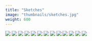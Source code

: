 ```yaml
---
title: "Sketches"
image: "thumbnails/sketches.jpg"
weight: 600
---
```


![](sketches/swrr.jpg)
![](sketches/ballroom.png)
![](sketches/balletsketch.jpg)
![](sketches/barnowlsketch.png)
![](sketches/evecatsketch.jpg)
![](sketches/lumieresketch.jpg)
![](sketches/omen_headshot.png)
![](sketches/owlsketch.jpg)
![](sketches/rosemary.jpg)
![](sketches/foxbat_sketch.jpg)
![](sketches/ballroomownl.jpg)
![](sketches/figures.jpg)
![](sketches/monsterssketch.png)